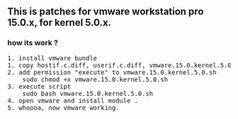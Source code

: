 <h2> This is patches for vmware workstation pro 15.0.x, for kernel 5.0.x. </h2>
<h3> how its work ? </h3>
<pre>
1. install vmware bundle
1. copy hostif.c.diff, userif.c.diff, vmware.15.0.kernel.5.0.sh to /tmp/
2. add permission "execute" to vmware.15.0.kernel.5.0.sh
	sudo chmod +x vmware.15.0.kernel.5.0.sh
3. execute script
	sudo bash vmware.15.0.kernel.5.0.sh
4. open vmware and install module .
5. whoooa, now vmware working.
</pre>

